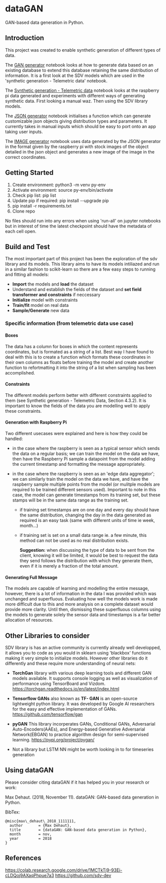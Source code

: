 # dataGAN
GAN-based data generation in Python.

## Introduction

This project was created to enable synthetic generation of different types of data.

The [GAN generator](./notebooks/GAN%20generator.ipynb) notebook looks at how to generate data based on an existing database to extend this database retaining the same distribution of information. It is a first look at the SDV models which are used in the 'synthetic generation - Telemetric data' notebook.

The [Synthetic generation - Telemetric data](./notebooks/Synthetic%20generation%20-%20Telemetric%20Data.ipynb) notebook looks at the raspberry pi data generated and experiments with different ways of generating synthetic data. First looking a manual waz. Then using the SDV library models.

The [JSON generator](./notebooks/JSON%20generator.ipynb) notebook initialises a function which can generate customizable json objects giving distribution types and parameters. It currently takes in manual inputs which should be easy to port onto an app taking user inputs.

The [IMAGE generator](./notebooks/IMAGE%20generation.ipynb) notebook uses data generated by the JSON generator in the format given by the raspberry pi with stock images of the object detailed in the json object and generates a new image of the image in the correct coordinates.

## Getting Started

1. Create environment: python3 -m venv py-env
2. Activate environment: source py-env/bin/activate
3. Check pip list: pip list
4. Update pip if required: pip install --upgrade pip
5. pip install -r requirements.txt
6. Clone repo

No files should run into any errors when using 'run-all' on jupyter notebooks but in interest of time the latest checkpoint should have the metadata of each cell open.

## Build and Test

The most important part of this project has been the exploration of the sdv library and its models. This library aims to have its models intiliazed and run in a similar fashion to scikit-learn so there are a few easy steps to running and fitting all models:

- **Import** the models and **load** the dataset
- Understand and establish the fields of the dataset and **set field transformer and constraints** if neccessary
- **Initialize** model with constraints
- **Train/fit** model on real data
- **Sample/Generate** new data

### Specific information (from telemetric data use case)

#### Boxes

The data has a column for boxes in which the content represents coordinates, but is formated as a string of a list. Best way I have found to deal with this is to create a function which formats these coordinates in their own columns as floats before training the model and create another function to refortmatting it into the string of a list when sampling has been accomplished.

#### Constraints

The different models perform better with different constraints applied to them (see Synthetic generation - Telemetric Data, Section 4.3.2). It is important to know the fields of the data you are modelling well to apply these constraints.

#### Generation with Raspberry Pi

Two different usecases were explained and here is how they could be handled:

- in the case where the raspberry is seen as a typical sensor which sends the data on a regular basis; we can train the model on the data we have, then have the Raspberry Pi sample a datapoint from the model adding the current timestamp and formatting the message appropriately.

- in the case where the raspberry is seen as an 'edge data aggregator'; we can similarly train the model on the data we have, and have the raspberry sample multiple points from the model (or mulitple models are required to be trained different sensors used). Important to note in this case, the model can generate timestamps from its training set, but these stamps will be in the same data range as the training set.
  - if training set timestamps are on one day and every day should have the same distribution, changing the day in the data generated as required is an easy task (same with different units of time ie week, month...)
  - if training set is set on a small data range ie. a few minute, this method can not be used as no real distribution exists.

    **Suggestion:** when discussing the type of data to be sent from the client, knowing it will be limited, it would be best to request the data they send follows the distribution with which they generate them, even if it is merely a fraction of the total amount.

#### Generating Full Message

The models are capable of learning and modelling the entire message, however, there is a lot of information in the data I was provided which was unchanged and superfluous. Evaluating how well the models work is made more difficult due to this and more analysis on a complete dataset would provide more clarity. Until then, dismissing these superfluous columns using the models to generate solely the sensor data and timestamps is a far better allocation of resources.

## Other Libraries to consider

SDV library is has an active community is currently already well developped, it allows you to code as you would in sklearn using 'blackbox' functions making it very simple to initialize models. However other libraries do it differently and these require more understanding of neural nets:

- **TorchGan** library with various deep learning tools and different GAN models available. It supports console logging as well as visualization of performance using TensorBoard and Vizdom. https://torchgan.readthedocs.io/en/latest/index.html

- **Tensorflow GANs** also known as **TF- GAN** is an open-source lightweight python library. It was developed by Google AI researchers for the easy and effective implementation of GANs. https://github.com/tensorflow/gan

- **pyGAN**  This library incorperates GANs, Conditional GANs, Adversarial Auto-Encoders(AAEs), and Energy-based Generative Adversarial Network(EBGAN) to practice algorithm design for semi-supervised learning. https://pypi.org/project/pygan/ 

- Not a library but LSTM NN might be worth looking in to for timeseries generation

## Using dataGAN

Please consider citing dataGAN if it has helped you in your research or work:

Max Dehaut. (2018, November 11). dataGAN: GAN-based data generation in Python.

BibTex:
```
@misc{max\_dehaut\_2018_1111111,
  author       = {Max Dehaut},
  title        = {dataGAN: GAN-based data generation in Python},
  month        = nov,
  year         = 2018
}
```

## References

https://colab.research.google.com/drive/1MCTkTj9-93Ei-cLDQoj9AXaqPhpue7a3
https://github.com/sdv-dev